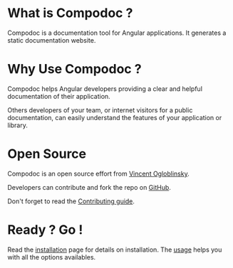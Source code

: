 # What is Compodoc ?

Compodoc is a documentation tool for Angular applications. It generates a static documentation website.

# Why Use Compodoc ?

Compodoc helps Angular developers providing a clear and helpful documentation of their application.

Others developers of your team, or internet visitors for a public documentation, can easily understand the features of your application or library.

# Open Source

Compodoc is an open source effort from [Vincent Ogloblinsky](http://www.vincentogloblinsky.com).

Developers can contribute and fork the repo on [GitHub](https://github.com/compodoc/compodoc).

Don't forget to read the [Contributing guide](https://github.com/compodoc/compodoc/blob/master/.github/CONTRIBUTING.md).

# Ready ? Go !

Read the [installation](./installation.html) page for details on installation. The [usage]([./usage.html) helps you with all the options availables.
